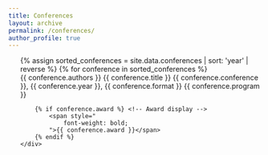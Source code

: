 ```yaml
---
title: Conferences
layout: archive
permalink: /conferences/
author_profile: true
---
```


<ul>
{% assign sorted_conferences = site.data.conferences | sort: 'year' | reverse %}
{% for conference in sorted_conferences %}
    <div>
        {{ conference.authors }}
        {{ conference.title }}
        {{ conference.conference }}, {{ conference.year }},
        {{ conference.format }} {{ conference.program }}
        
        {% if conference.award %} <!-- Award display -->
            <span style="
                font-weight: bold;
            ">{{ conference.award }}</span>
        {% endif %}
    </div>
  

</ul>
